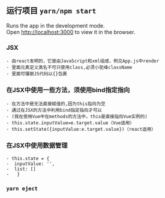 

## 运行项目 `yarn/npm start`
Runs the app in the development mode.<br />
Open [http://localhost:3000](http://localhost:3000) to view it in the browser.
### JSX
    - 由react发明的，它是由JavaScript和xml组成，例见App.js中render
    - 里面元素定义类名不可只使用class,必须小驼峰className 
    - 里面可镶嵌JS代码以{}包裹 
### 在JSX中使用一些方法，须使用bind指定指向

    - 在方法中是无法直接赋值的,因为this指向为空
    - 通过在JSX的方法中利用bind指定指向才可以
    - (我在使用Vue中在methods的方法中，this是直接指向Vue实例的)
    - this.state.inputValue=e.target.value（Vue适用）
    - this.setState({inputValue:e.target.value})（react适用）

### 在JSX中使用数据管理
    - this.state = {
    -  inputValue: '',
    -  list: []
    -   }
        
### `yarn eject`

